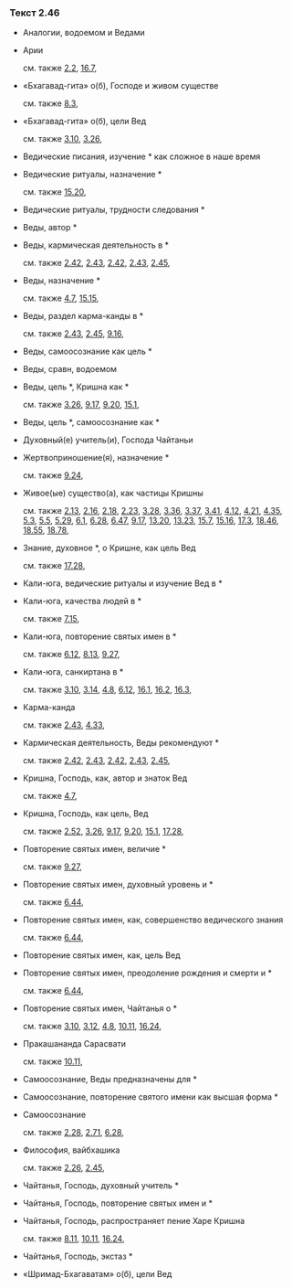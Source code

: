### Текст 2.46
	
- Аналогии, водоемом и Ведами

	
- Арии

	см. также  [2.2](../02/0202.md),  [16.7](../16/1607.md), 
	
- «Бхагавад-гита» о(б), Господе и живом существе

	см. также  [8.3](../08/0803.md), 
	
- «Бхагавад-гита» о(б), цели Вед

	см. также  [3.10](../03/0310.md),  [3.26](../03/0326.md), 
	
- Ведические писания, изучение \* как сложное в наше время

	
- Ведические ритуалы, назначение \*

	см. также  [15.20](../15/1520.md), 
	
- Ведические ритуалы, трудности следования \*

	
- Веды, автор \*

	
- Веды, кармическая деятельность в \*

	см. также  [2.42](../02/0242.md),  [2.43](../02/0243.md),  [2.42](../02/0242.md),  [2.43](../02/0243.md),  [2.45](../02/0245.md), 
	
- Веды, назначение \*

	см. также  [4.7](../04/0407.md),  [15.15](../15/1515.md), 
	
- Веды, раздел карма-канды в \*

	см. также  [2.43](../02/0243.md),  [2.45](../02/0245.md),  [9.16](../09/0916.md), 
	
- Веды, самоосознание как цель \*

	
- Веды, сравн, водоемом

	
- Веды, цель \*, Кришна как \*

	см. также  [3.26](../03/0326.md),  [9.17](../09/0917.md),  [9.20](../09/0920.md),  [15.1](../15/1501.md), 
	
- Веды, цель \*, самоосознание как \*

	
- Духовный(е) учитель(и), Господа Чайтаньи

	
- Жертвоприношение(я), назначение \*

	см. также  [9.24](../09/0924.md), 
	
- Живое(ые) существо(а), как частицы Кришны

	см. также  [2.13](../02/0213.md),  [2.16](../02/0216.md),  [2.18](../02/0218.md),  [2.23](../02/0223.md),  [3.28](../03/0328.md),  [3.36](../03/0336.md),  [3.37](../03/0337.md),  [3.41](../03/0341.md),  [4.12](../04/0412.md),  [4.21](../04/0421.md),  [4.35](../04/0435.md),  [5.3](../05/0503.md),  [5.5](../05/0505.md),  [5.29](../05/0529.md),  [6.1](../06/0601.md),  [6.28](../06/0628.md),  [6.47](../06/0647.md),  [9.17](../09/0917.md),  [13.20](../13/1320.md),  [13.23](../13/1323.md),  [15.7](../15/1507.md),  [15.16](../15/1516.md),  [17.3](../17/1703.md),  [18.46](../18/1846.md),  [18.55](../18/1855.md),  [18.78](../18/1878.md), 
	
- Знание, духовное \*, о Кришне, как цель Вед

	см. также  [17.28](../17/1728.md), 
	
- Кали-юга, ведические ритуалы и изучение Вед в \*

	
- Кали-юга, качества людей в \*

	см. также  [7.15](../07/0715.md), 
	
- Кали-юга, повторение святых имен в \*

	см. также  [6.12](../06/0612.md),  [8.13](../08/0813.md),  [9.27](../09/0927.md), 
	
- Кали-юга, санкиртана в \*

	см. также  [3.10](../03/0310.md),  [3.14](../03/0314.md),  [4.8](../04/0408.md),  [6.12](../06/0612.md),  [16.1](../16/1601.md),  [16.2](../16/1602.md),  [16.3](../16/1603.md), 
	
- Карма-канда

	см. также  [2.43](../02/0243.md),  [4.33](../04/0433.md), 
	
- Кармическая деятельность, Веды рекомендуют \*

	см. также  [2.42](../02/0242.md),  [2.43](../02/0243.md),  [2.42](../02/0242.md),  [2.43](../02/0243.md),  [2.45](../02/0245.md), 
	
- Кришна, Господь, как, автор и знаток Вед

	см. также  [4.7](../04/0407.md), 
	
- Кришна, Господь, как цель, Вед

	см. также  [2.52](../02/0252.md),  [3.26](../03/0326.md),  [9.17](../09/0917.md),  [9.20](../09/0920.md),  [15.1](../15/1501.md),  [17.28](../17/1728.md), 
	
- Повторение святых имен, величие \*

	см. также  [9.27](../09/0927.md), 
	
- Повторение святых имен, духовный уровень и \*

	см. также  [6.44](../06/0644.md), 
	
- Повторение святых имен, как, совершенство ведического знания

	см. также  [6.44](../06/0644.md), 
	
- Повторение святых имен, как, цель Вед

	
- Повторение святых имен, преодоление рождения и смерти и \*

	см. также  [6.44](../06/0644.md), 
	
- Повторение святых имен, Чайтанья о \*

	см. также  [3.10](../03/0310.md),  [3.12](../03/0312.md),  [4.8](../04/0408.md),  [10.11](../10/1011.md),  [16.24](../16/1624.md), 
	
- Пракашананда Сарасвати

	см. также  [10.11](../10/1011.md), 
	
- Самоосознание, Веды предназначены для \*

	
- Самоосознание, повторение святого имени как высшая форма \*

	
- Самоосознание

	см. также  [2.28](../02/0228.md),  [2.71](../02/0271.md),  [6.28](../06/0628.md), 
	
- Философия, вайбхашика

	см. также  [2.26](../02/0226.md),  [2.45](../02/0245.md), 
	
- Чайтанья, Господь, духовный учитель \*

	
- Чайтанья, Господь, повторение святых имен и \*

	
- Чайтанья, Господь, распространяет пение Харе Кришна

	см. также  [8.11](../08/0811.md),  [10.11](../10/1011.md),  [16.24](../16/1624.md), 
	
- Чайтанья, Господь, экстаз \*

	
- «Шримад-Бхагаватам» о(б), цели Вед

